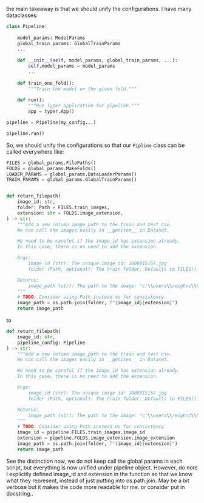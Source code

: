 the main takeaway is that we should unify the configurations. I have many dataclasses:

```python
class Pipeline:
    
    model_params: ModelParams
    global_train_params: GlobalTrainParams
    ...
    
    def __init__(self, model_params, global_train_params, ...):
        self.model_params = model_params
        ...
    
    def train_one_fold():
        """Train the model on the given fold."""
    
    def run():
        """Run Typer application for pipeline."""
        app = typer.App()

pipeline = Pipeline(my_config...)

pipeline.run()     
```

So, we should unify the configurations so that our `Pipline` class can be called everywhere like:

```python
FILES = global_params.FilePaths()
FOLDS = global_params.MakeFolds()
LOADER_PARAMS = global_params.DataLoaderParams()
TRAIN_PARAMS = global_params.GlobalTrainParams()


def return_filepath(
    image_id: str,
    folder: Path = FILES.train_images,
    extension: str = FOLDS.image_extension,
) -> str:
    """Add a new column image_path to the train and test csv.
    We can call the images easily in __getitem__ in Dataset.

    We need to be careful if the image_id has extension already.
    In this case, there is no need to add the extension.

    Args:
        image_id (str): The unique image id: 1000015157.jpg
        folder (Path, optional): The train folder. Defaults to FILES().train_images.

    Returns:
        image_path (str): The path to the image: "c:\\users\\reighns\\kaggle_projects\\cassava\\data\\train\\1000015157.jpg"
    """
    # TODO: Consider using Path instead os for consistency.
    image_path = os.path.join(folder, f"{image_id}{extension}")
    return image_path
```

to 

```python
def return_filepath(
    image_id: str,
    pipeline_config: Pipeline
) -> str:
    """Add a new column image_path to the train and test csv.
    We can call the images easily in __getitem__ in Dataset.

    We need to be careful if the image_id has extension already.
    In this case, there is no need to add the extension.

    Args:
        image_id (str): The unique image id: 1000015157.jpg
        folder (Path, optional): The train folder. Defaults to FILES().train_images.

    Returns:
        image_path (str): The path to the image: "c:\\users\\reighns\\kaggle_projects\\cassava\\data\\train\\1000015157.jpg"
    """
    # TODO: Consider using Path instead os for consistency.
    image_id = pipeline.FILES.train_images.image_id
    extension = pipeline.FOLDS.image_extension.image_extension
    image_path = os.path.join(folder, f"{image_id}{extension}")
    return image_path
```

See the distinction now, we do not keep call the global params in each script, but everything is now unified under pipeline object. However, do note I explicitly defined image_id and extension in the function so that we know what they represent, instead of just putting into os.path.join. May be a bit verbose but it makes the code more readable for me. or consider put in docstring..